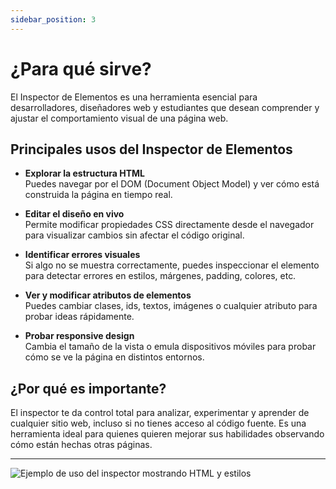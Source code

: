 ```yaml
---
sidebar_position: 3
---
```


# ¿Para qué sirve?

El Inspector de Elementos es una herramienta esencial para desarrolladores, diseñadores web y estudiantes que desean comprender y ajustar el comportamiento visual de una página web.

## Principales usos del Inspector de Elementos

- **Explorar la estructura HTML**  
  Puedes navegar por el DOM (Document Object Model) y ver cómo está construida la página en tiempo real.

- **Editar el diseño en vivo**  
  Permite modificar propiedades CSS directamente desde el navegador para visualizar cambios sin afectar el código original.

- **Identificar errores visuales**  
  Si algo no se muestra correctamente, puedes inspeccionar el elemento para detectar errores en estilos, márgenes, padding, colores, etc.

- **Ver y modificar atributos de elementos**  
  Puedes cambiar clases, ids, textos, imágenes o cualquier atributo para probar ideas rápidamente.

- **Probar responsive design**  
  Cambia el tamaño de la vista o emula dispositivos móviles para probar cómo se ve la página en distintos entornos.

## ¿Por qué es importante?

El inspector te da control total para analizar, experimentar y aprender de cualquier sitio web, incluso si no tienes acceso al código fuente. Es una herramienta ideal para quienes quieren mejorar sus habilidades observando cómo están hechas otras páginas.

---

![Ejemplo de uso del inspector mostrando HTML y estilos](https://i.ibb.co/pvPFRNRn/Screenshot-5.png)
